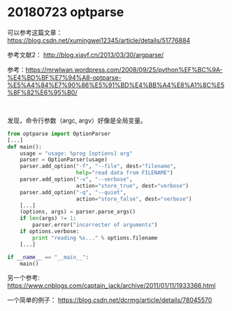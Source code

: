 # 20180723 optparse

可以参考这篇文章： https://blog.csdn.net/xumingwei12345/article/details/51776884

参考文献2： http://blog.xiayf.cn/2013/03/30/argparse/

参考：https://mrwlwan.wordpress.com/2008/09/25/python%EF%BC%9A-%E4%BD%BF%E7%94%A8-optparse-%E5%A4%84%E7%90%86%E5%91%BD%E4%BB%A4%E8%A1%8C%E5%8F%82%E6%95%B0/

<br>

发现，命令行参数（argc, argv）好像是全局变量。

```python
from optparse import OptionParser
[...]
def main():
    usage = "usage: %prog [options] arg"
    parser = OptionParser(usage)
    parser.add_option("-f", "--file", dest="filename",
                      help="read data from FILENAME")
    parser.add_option("-v", "--verbose",
                      action="store_true", dest="verbose")
    parser.add_option("-q", "--quiet",
                      action="store_false", dest="verbose")
    [...]
    (options, args) = parser.parse_args()
    if len(args) != 1:
        parser.error("incorrecter of arguments")
    if options.verbose:
        print "reading %s..." % options.filename
    [...]

if __name__ == "__main__":
    main()
```



另一个参考: https://www.cnblogs.com/captain_jack/archive/2011/01/11/1933366.html

一个简单的例子： https://blog.csdn.net/dcrmg/article/details/78045570


